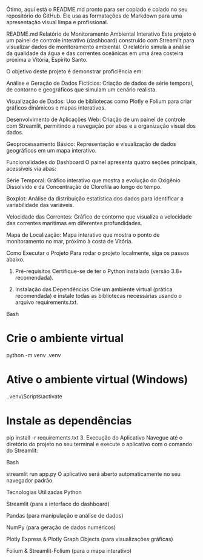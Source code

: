 Ótimo, aqui está o README.md pronto para ser copiado e colado no seu repositório do GitHub. Ele usa as formatações de Markdown para uma apresentação visual limpa e profissional.

README.md
Relatório de Monitoramento Ambiental Interativo
Este projeto é um painel de controle interativo (dashboard) construído com Streamlit para visualizar dados de monitoramento ambiental. O relatório simula a análise da qualidade da água e das correntes oceânicas em uma área costeira próxima a Vitória, Espírito Santo.

O objetivo deste projeto é demonstrar proficiência em:

Análise e Geração de Dados Fictícios: Criação de dados de série temporal, de contorno e geográficos que simulam um cenário realista.

Visualização de Dados: Uso de bibliotecas como Plotly e Folium para criar gráficos dinâmicos e mapas interativos.

Desenvolvimento de Aplicações Web: Criação de um painel de controle com Streamlit, permitindo a navegação por abas e a organização visual dos dados.

Geoprocessamento Básico: Representação e visualização de dados geográficos em um mapa interativo.

Funcionalidades do Dashboard
O painel apresenta quatro seções principais, acessíveis via abas:

Série Temporal: Gráfico interativo que mostra a evolução do Oxigênio Dissolvido e da Concentração de Clorofila ao longo do tempo.

Boxplot: Análise da distribuição estatística dos dados para identificar a variabilidade das variáveis.

Velocidade das Correntes: Gráfico de contorno que visualiza a velocidade das correntes marítimas em diferentes profundidades.

Mapa de Localização: Mapa interativo que mostra o ponto de monitoramento no mar, próximo à costa de Vitória.

Como Executar o Projeto
Para rodar o projeto localmente, siga os passos abaixo.

1. Pré-requisitos
Certifique-se de ter o Python instalado (versão 3.8+ recomendada).

2. Instalação das Dependências
Crie um ambiente virtual (prática recomendada) e instale todas as bibliotecas necessárias usando o arquivo requirements.txt.

Bash

# Crie o ambiente virtual
python -m venv .venv

# Ative o ambiente virtual (Windows)
.\.venv\Scripts\activate

# Instale as dependências
pip install -r requirements.txt
3. Execução do Aplicativo
Navegue até o diretório do projeto no seu terminal e execute o aplicativo com o comando do Streamlit:

Bash

streamlit run app.py
O aplicativo será aberto automaticamente no seu navegador padrão.

Tecnologias Utilizadas
Python

Streamlit (para a interface do dashboard)

Pandas (para manipulação e análise de dados)

NumPy (para geração de dados numéricos)

Plotly Express & Plotly Graph Objects (para visualizações gráficas)

Folium & Streamlit-Folium (para o mapa interativo)
